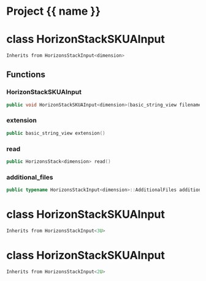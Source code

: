 <script setup>
import {useRoute} from 'vitepress'
const {path} = useRoute()
const tokens = path.split('/')
const words = tokens[2].split('-');
for (let i = 0; i < words.length; i++) {
    words[i] = words[i].charAt(0).toUpperCase() + words[i].slice(1);
    words[i] = words[i].replace('geode', 'Geode')
}
const name = words.join('-');
</script>
# Project {{ name }}

# class HorizonStackSKUAInput


```cpp
Inherits from HorizonsStackInput<dimension>
```



## Functions

### HorizonStackSKUAInput

```cpp
public void HorizonStackSKUAInput<dimension>(basic_string_view filename)
```


### extension

```cpp
public basic_string_view extension()
```


### read

```cpp
public HorizonsStack<dimension> read()
```


### additional_files

```cpp
public typename HorizonsStackInput<dimension>::AdditionalFiles additional_files()
```




# class HorizonStackSKUAInput


```cpp
Inherits from HorizonsStackInput<3U>
```



# class HorizonStackSKUAInput


```cpp
Inherits from HorizonsStackInput<2U>
```



